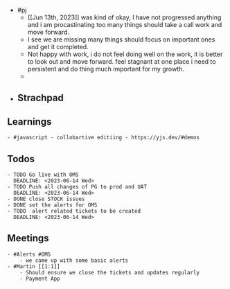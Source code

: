 - #pj
	- [[Jun 13th, 2023]] was kind of okay, I have not progressed anything and i am procastinating too many things should take a call work and move forward.
	- I see we are missing many things should focus on important ones and get it completed.
	- Not happy with work, i do not feel doing well on the work, it is better to look out and move forward. feel stagnant at one place i need to persistent  and do thing much important for my growth.
	-
- ## Strachpad
## Learnings
	- #javascript - collobartive editiing - https://yjs.dev/#demos
## Todos
	- TODO Go live with OMS 
	  DEADLINE: <2023-06-14 Wed>
	- TODO Push all changes of PG to prod and UAT
	  DEADLINE: <2023-06-14 Wed>
	- DONE close STOCK issues
	- DONE set the alerts for OMS
	- TODO  alert related tickets to be created
	  DEADLINE: <2023-06-14 Wed>
## Meetings
	- #Alerts #OMS
		- we came up with some basic alerts
	- #Martin [[1:1]]
		- Should ensure we close the tickets and updates regularly
		- Payment App